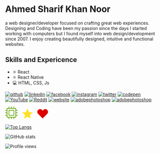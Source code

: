 

# Ahmed Sharif Khan Noor
a web designer/developer focused on crafting great web experiences. Designing and Coding have been my passion since the days I started working with computers but I found myself into web design/development since 2007. I enjoy creating beautifully designed, intuitive and functional websites.

## Skills and Expericence 
* ⚛ React
* ⚛ React Native
* 💻 HTML, CSS, Js



[<img src='https://cdn.jsdelivr.net/npm/simple-icons@3.0.1/icons/github.svg' alt='github' height='40'>](https://github.com/ahmedsharifkhan)  [<img src='https://cdn.jsdelivr.net/npm/simple-icons@3.0.1/icons/linkedin.svg' alt='linkedin' height='40'>](https://www.linkedin.com/in/ahmedsharifkhannoor/)  [<img src='https://cdn.jsdelivr.net/npm/simple-icons@3.0.1/icons/facebook.svg' alt='facebook' height='40'>](https://www.facebook.com/ahmedsharifkhannoor)  [<img src='https://cdn.jsdelivr.net/npm/simple-icons@3.0.1/icons/instagram.svg' alt='instagram' height='40'>](https://www.instagram.com/ahmedsharifkhannoor/)  [<img src='https://cdn.jsdelivr.net/npm/simple-icons@3.0.1/icons/twitter.svg' alt='twitter' height='40'>](https://twitter.com/maxnoor87)  [<img src='https://cdn.jsdelivr.net/npm/simple-icons@3.0.1/icons/codepen.svg' alt='codepen' height='40'>](https://codepen.io/ahmedsharifkhan)  [<img src='https://cdn.jsdelivr.net/npm/simple-icons@3.0.1/icons/youtube.svg' alt='YouTube' height='40'>](https://www.youtube.com/channel/UCBfIS1RdIpSoS1e75LXJuxw)  [<img src='https://cdn.jsdelivr.net/npm/simple-icons@3.0.1/icons/reddit.svg' alt='Reddit' height='40'>](https://www.reddit.com/user/Ahmedsharifkh)  [<img src='https://cdn.jsdelivr.net/npm/simple-icons@3.0.1/icons/icloud.svg' alt='website' height='40'>](https://ahmedsharifkhan.gq/)  [<img src='https://cdn.jsdelivr.net/npm/simple-icons@3.0.1/icons/adobephotoshop.svg' alt='adobephotoshop' height='40'>](https://dribbble.com/ahmedsharifkhannoor)  [<img src='https://cdn.jsdelivr.net/npm/simple-icons@3.0.1/icons/adobephotoshop.svg' alt='adobephotoshop' height='40'>](https://www.behance.net/ahmedsharifkhannoor)  

<a href='https://docs.github.com/en/developers'><img src='https://raw.githubusercontent.com/acervenky/animated-github-badges/master/assets/devbadge.gif' width='40' height='40'></a> <a href='https://stars.github.com/'><img src='https://raw.githubusercontent.com/acervenky/animated-github-badges/master/assets/starbadge.gif' width='35' height='35'></a> <a href='https://docs.github.com/en/github/supporting-the-open-source-community-with-github-sponsors'><img src='https://raw.githubusercontent.com/acervenky/animated-github-badges/master/assets/sponsorbadge.gif' width='35' height='35'></a> 

[![Top Langs](https://github-readme-stats.vercel.app/api/top-langs/?username=ahmedsharifkhan)](https://github.com/anuraghazra/github-readme-stats)

![GitHub stats](https://github-readme-stats.vercel.app/api?username=ahmedsharifkhan&show_icons=true&count_private=true)  

![Profile views](https://gpvc.arturio.dev/ahmedsharifkhan)  

